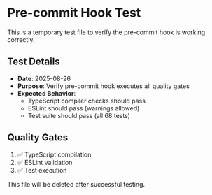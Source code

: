 # Pre-commit Hook Test

This is a temporary test file to verify the pre-commit hook is working correctly.

## Test Details

- **Date**: 2025-08-26
- **Purpose**: Verify pre-commit hook executes all quality gates
- **Expected Behavior**: 
  - TypeScript compiler checks should pass
  - ESLint should pass (warnings allowed)
  - Test suite should pass (all 68 tests)

## Quality Gates

1. ✅ TypeScript compilation
2. ✅ ESLint validation  
3. ✅ Test execution

This file will be deleted after successful testing.
